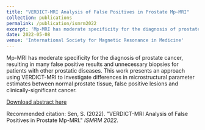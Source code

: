 ```yaml
---
title: "VERDICT-MRI Analysis of False Positives in Prostate Mp-MRI"
collection: publications
permalink: /publication/ismrm2022
excerpt: 'Mp-MRI has moderate specificity for the diagnosis of prostate cancer, resulting in many false positive results and unnecessary biopsies for patients with other prostatic diseases. This work presents an approach using VERDICT-MRI to investigate differences in microstructural parameter estimates between normal prostate tissue, false positive lesions and clinically-significant cancer.'
date: 2022-05-08
venue: 'International Society for Magnetic Resonance in Medicine'
---
```

Mp-MRI has moderate specificity for the diagnosis of prostate cancer, resulting in many false positive results and unnecessary biopsies for patients with other prostatic diseases. This work presents an approach using VERDICT-MRI to investigate differences in microstructural parameter estimates between normal prostate tissue, false positive lesions and clinically-significant cancer.

[Download abstract here](http://snigdha-sen.github.io/files/paper2.pdf)

Recommended citation: Sen, S. (2022). "VERDICT-MRI Analysis of False Positives in Prostate Mp-MRI." <i>ISMRM 2022</i>.
